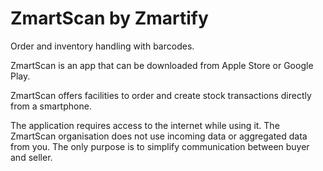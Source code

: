 # ZmartScan by Zmartify

Order and inventory handling with barcodes.

ZmartScan is an app that can be downloaded from Apple Store or Google Play.

ZmartScan offers facilities to order and create stock transactions directly from a smartphone.

The application requires access to the internet while using it. The ZmartScan organisation does not use incoming data or aggregated data from you. The only purpose is to simplify communication between buyer and seller.

